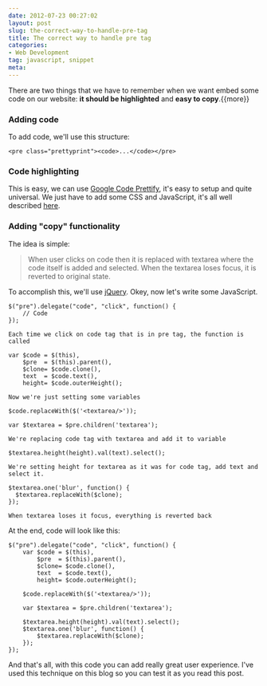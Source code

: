 ```yaml
---
date: 2012-07-23 00:27:02
layout: post
slug: the-correct-way-to-handle-pre-tag
title: The correct way to handle pre tag
categories:
- Web Development
tag: javascript, snippet
meta:
---
```


There are two things that we have to remember when we want embed some code on our website: **it should be highlighted** and **easy to copy**.{{more}}

### Adding code
To add code, we'll use this structure:

	<pre class="prettyprint"><code>...</code></pre>

### Code highlighting
This is easy, we can use [Google Code Prettify](http://code.google.com/p/google-code-prettify/), it's easy to setup and quite universal. We just have to add some CSS and JavaScript, it's all well described [here](http://google-code-prettify.googlecode.com/svn/trunk/README.html).

### Adding "copy" functionality
The idea is simple:
> When user clicks on code then it is replaced with textarea where the code itself is added and selected. When the textarea loses focus, it is reverted to original state.

To accomplish this, we'll use [jQuery](http://jquery.com). Okey, now let's write some JavaScript.


	$("pre").delegate("code", "click", function() {
		// Code
	});
`Each time we click on code tag that is in pre tag, the function is called`

	var $code = $(this),
		$pre  = $(this).parent(),
		$clone= $code.clone(),
		text  = $code.text(),
		height= $code.outerHeight();
`Now we're just setting some variables`

	$code.replaceWith($('<textarea/>'));

	var $textarea = $pre.children('textarea');
`We're replacing code tag with textarea and add it to variable`

	$textarea.height(height).val(text).select();
`We're setting height for textarea as it was for code tag, add text and select it.`

	$textarea.one('blur', function() {
	  $textarea.replaceWith($clone);
	});
`When textarea loses it focus, everything is reverted back`

At the end, code will look like this:

	$("pre").delegate("code", "click", function() {
		var $code = $(this),
			$pre  = $(this).parent(),
			$clone= $code.clone(),
			text  = $code.text(),
			height= $code.outerHeight();

		$code.replaceWith($('<textarea/>'));

		var $textarea = $pre.children('textarea');

		$textarea.height(height).val(text).select();
		$textarea.one('blur', function() {
			$textarea.replaceWith($clone);
		});
	});

And that's all, with this code you can add really great user experience. I've used this technique on this blog so you can test it as you read this post.